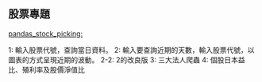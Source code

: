 ## 股票專題

[pandas_stock_picking:]("詳細資訊")

1: 輸入股票代號，查詢當日資料。
2: 輸入要查詢近期的天數，輸入股票代號，以圖表的方式呈現近期的波動。
2-2: 2的改良版
3: 三大法人爬蟲
4: 個股日本益比、殖利率及股價淨值比
